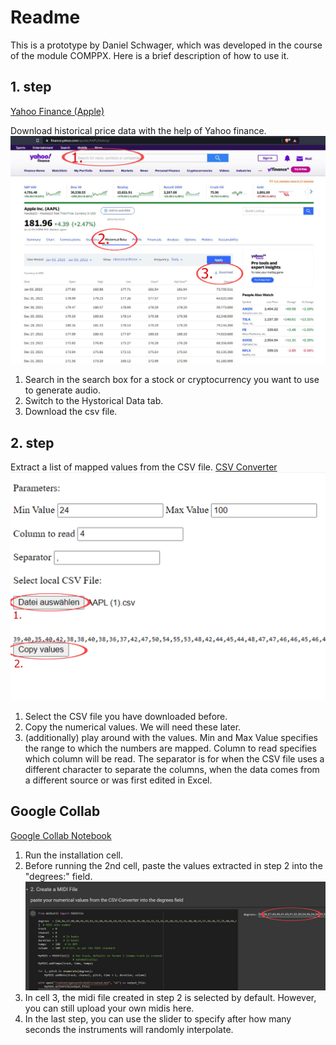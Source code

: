 # Readme

This is a prototype by Daniel Schwager, which was developed in the course of the module COMPPX.
Here is a brief description of how to use it.

## 1. step

<a href="https://finance.yahoo.com/quote/AAPL/history/" target="_blank">Yahoo Finance (Apple)</a>

Download historical price data with the help of Yahoo finance.
![Yahoo Image](content/yahoo.png)

1. Search in the search box for a stock or cryptocurrency you want to use to generate audio.
2. Switch to the Hystorical Data tab.
3. Download the csv file.

## 2. step

Extract a list of mapped values from the CSV file.
[CSV Converter](csv_converter/index.html)
![Converter Image](content/csv.png)

1. Select the CSV file you have downloaded before.
2. Copy the numerical values. We will need these later.
3. (additionally)
   play around with the values. Min and Max Value specifies the range to which the numbers are mapped. Column to read specifies which column will be read. The separator is for when the CSV file uses a different character to separate the columns, when the data comes from a different source or was first edited in Excel.

## Google Collab

<a href="https://colab.research.google.com/drive/1vz6apDn68PF9NG3faSi9S6VAQKqy6FsE?usp=sharing" target="_blank">Google Collab Notebook</a>

1. Run the installation cell.
2. Before running the 2nd cell, paste the values extracted in step 2 into the "degrees:" field.
   ![Midi Image](content/midi.png)
3. In cell 3, the midi file created in step 2 is selected by default. However, you can still upload your own midis here.
4. In the last step, you can use the slider to specify after how many seconds the instruments will randomly interpolate.
